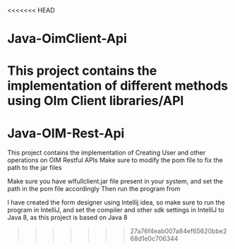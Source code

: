 <<<<<<< HEAD
# Java-OimClient-Api
This project contains the implementation of different methods using OIm Client libraries/API
=======
# Java-OIM-Rest-Api
This project contains the implementation of Creating User and other operations on OIM Restful APIs
Make sure to modify the pom file to fix the path to the jar files

Make sure you have wlfullclient.jar file present in your system, and set the path in the pom file accordingly
Then run the program from 

I have created the form designer using Intellij idea, so make sure to run the program in IntelliJ, and set the compiler and other sdk settings in IntelliJ to Java 8, as this project is based on Java 8
>>>>>>> 27a76f4eab007a84ef65620bbe268d1e0c706344
